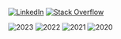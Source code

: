 [![LinkedIn](https://img.shields.io/badge/LinkedIn-Furkan%20Yavuz-0077B5?style=for-the-badge&logo=linkedin)](https://www.linkedin.com/in/furkanyavuz)
[![Stack Overflow](https://img.shields.io/badge/Stack%20Overflow-1.9k-FE7A16?style=for-the-badge&logo=stackoverflow)](https://stackoverflow.com/users/4988996/furkan-yavuz)

![2023](https://github.com/furknyavuz/furknyavuz/assets/2248168/5224c6e5-5d19-4394-9fed-7bfa98564bba)
![2022](https://user-images.githubusercontent.com/2248168/213127038-56965322-268e-483a-a317-594da9c5f631.png)
![2021](https://user-images.githubusercontent.com/2248168/175069745-edceb1b0-a2db-4adc-8147-e46be72a57cb.png)
![2020](https://user-images.githubusercontent.com/2248168/213127590-8760f1e5-80d8-4c15-b734-b5b665cf1e58.png)
